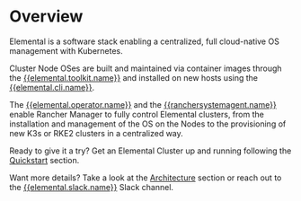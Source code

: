 # Overview

Elemental is a software stack enabling a centralized, full cloud-native OS management with Kubernetes.

Cluster Node OSes are built and maintained via container images through the [{{elemental.toolkit.name}}]({{elemental.toolkit.url}}) and installed on new hosts using the [{{elemental.cli.name}}]({{elemental.cli.url}}).

The [{{elemental.operator.name}}]({{elemental.operator.url}}) and the [{{ranchersystemagent.name}}]({{ranchersystemagent.url}}) enable Rancher Manager to fully control Elemental clusters, from the installation and management of the OS on the Nodes to the provisioning of new K3s or RKE2 clusters in a centralized way.

Ready to give it a try? Get an Elemental Cluster up and running following the [Quickstart](quickstart.md) section.

Want more details? Take a look at the [Architecture](architecture.md) section or reach out to the [{{elemental.slack.name}}]({{elemental.slack.url}}) Slack channel.